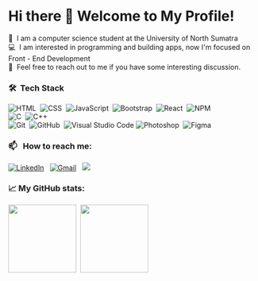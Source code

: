 # Hi there 👋 Welcome to My Profile!

📖 &nbsp;I am a computer science student at the University of North Sumatra   
💻 &nbsp;I am interested in programming and building apps, now I'm focused on Front - End Development   
💬 &nbsp;Feel free to reach out to me if you have some interesting discussion.

### 🛠 &nbsp;Tech Stack

![HTML](https://img.shields.io/badge/-HTML-05122A?style=flat&logo=HTML5)&nbsp;
![CSS](https://img.shields.io/badge/-CSS-05122A?style=flat&logo=CSS3&logoColor=1572B6)&nbsp;
![JavaScript](https://img.shields.io/badge/-JavaScript-05122A?style=flat&logo=javascript)&nbsp;
![Bootstrap](https://img.shields.io/badge/-Bootstrap-05122A?style=flat&logo=bootstrap&logoColor=563D7C)&nbsp;
![React](https://img.shields.io/badge/-React-05122A?style=flat&logo=react&logoColor=61DBFB)&nbsp;
![NPM](https://img.shields.io/badge/-NPM-05122A?style=flat&logo=npm)\
![C](https://img.shields.io/badge/-C-05122A?style=flat&logo=C&logoColor=A8B9CC)&nbsp;
![C++](https://img.shields.io/badge/-C++-05122A?style=flat&logo=C%2B%2B&logoColor=00599C)\
![Git](https://img.shields.io/badge/-Git-05122A?style=flat&logo=git)&nbsp;
![GitHub](https://img.shields.io/badge/-GitHub-05122A?style=flat&logo=github)&nbsp;
![Visual Studio Code](https://img.shields.io/badge/-Visual%20Studio%20Code-05122A?style=flat&logo=visual-studio-code&logoColor=007ACC)
![Photoshop](https://img.shields.io/badge/-Photoshop-05122A?style=flat&logo=adobe-photoshop)&nbsp;
![Figma](https://img.shields.io/badge/-Figma-05122A?style=flat&logo=figma)&nbsp;


### 📫 &nbsp; How to reach me:

<a href="https://www.linkedin.com/in/cornelius-situmorang-35b3b5151"><img alt="LinkedIn" src="https://img.shields.io/badge/LinkedIn%20-%230077B5.svg?&style=flat&logo=linkedin&logoColor=white"/></a> &nbsp;
<a href="mailto:cornelius.situmorang97@gmail.com"><img alt="Gmail" src="https://img.shields.io/badge/Gmail-D14836?style=flat&logo=gmail&logoColor=white" /></a> &nbsp;
<a href="https://instagram.com/cornelius.ps"><img src="https://img.shields.io/badge/-Instagram_-E4405F?style=flat&logo=Instagram&logoColor=white"/></a> &nbsp;  

### 📈 My GitHub stats:

<img height="137px" src="https://github-readme-stats.vercel.app/api?username=CorneliusPS&hide_title=true&hide_border=flase&show_icons=true&include_all_commits=true&count_private=true&line_height=21&&theme=radical" /> &nbsp;<img height="137px" src="https://github-readme-stats.vercel.app/api/top-langs/?username=CorneliusPS&hide=php,html&hide_title=true&hide_border=true&layout=compact&langs_count=7&theme=radical" />

